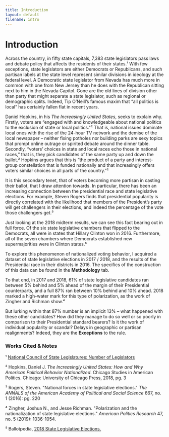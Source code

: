 ```yaml
---
title: Introduction
layout: default
filename: intro
--- 
```


# Introduction

Across the country, in fifty state capitals, 7,383 state legislators pass laws and debate policy that affects the residents of their states.¹ With few exceptions, state legislators are either Democrats or Republicans, and such partisan labels at the state level represent similar divisions in ideology at the federal level. A Democratic state legislator from Nevada has much more in common with one from New Jersey than he does with the Republican sitting next to him in the Nevada Capitol. Gone are the old lines of division other than party that might separate a state legislator, such as regional or demographic splits. Indeed, Tip O’Neill’s famous maxim that “all politics is local” has certainly fallen flat in recent years. 

Daniel Hopkins, in his _The Increasingly United States_, seeks to explain why. Firstly, voters are “engaged with and knowledgeable about national politics to the exclusion of state or local politics."² That is, national issues dominate local ones with the rise of the 24-hour TV network and the demise of the local newspaper – neither fixing potholes nor building parks are sexy topics that prompt online outrage or spirited debate around the dinner table. Secondly, “voters’ choices in state and local races echo those in national races,” that is, they pick candidates of the same party up and down the ballot.² Hopkins argues that this is “the product of a party and interest-group constellation that is funded nationally and that increasingly offers voters similar choices in all parts of the country.”² 

It is this secondary tenet, that of voters becoming more partisan in casting their ballot, that I draw attention towards. In particular, there has been an increasing connection between the presidential race and state legislative elections. For example, Steven Rogers finds that presidential popularity is directly correlated with the likelihood that members of the President’s party will get challengers in their elections, and indeed the percentage of the vote those challengers get.³ 

Just looking at the 2018 midterm results, we can see this fact bearing out in full force. Of the six state legislative chambers that flipped to the Democrats, all were in states that Hillary Clinton won in 2016. Furthermore, all of the seven chambers where Democrats established new supermajorities were in Clinton states.⁵

To explore this phenomenon of nationalized voting behavior, I acquired a dataset of state legislative elections in 2017 / 2018, and the results of the Presidential race in their districts in 2016. The specifics of the construction of this data can be found in the **Methodology** tab.

To that end, in 2017 and 2018, 61% of state legislative candidates ran between 5% behind and 5% ahead of the margin of their Presidential counterparts, and a full 87% ran between 10% behind and 10% ahead. 2018 marked a high-water mark for this type of polarization, as the work of Zingher and Richman show.⁴ 

But lurking within that 87% number is an implicit 13% – what happened with these other candidates? How did they manage to do so well or so poorly in comparison to their Presidential standard bearers? Is it the work of individual popularity or scandal? Delays in geographic or partisan realignments? Indeed, they are the **Exceptions** to the rule. 


### Works Cited & Notes

¹ [National Council of State Legislatures: Number of Legislators](https://www.ncsl.org/research/about-state-legislatures/number-of-legislators-and-length-of-terms.aspx)

² Hopkins, Daniel J. _The Increasingly United States: How and Why American Political Behavior Nationalized_. Chicago Studies in American Politics. Chicago: University of Chicago Press, 2018, pg. 3 

³ Rogers, Steven. "National forces in state legislative elections." _The ANNALS of the American Academy of Political and Social Science_ 667, no. 1 (2016): pg. 220

⁴ Zingher, Joshua N., and Jesse Richman. "Polarization and the nationalization of state legislative elections." _American Politics Research_ 47, no. 5 (2019): 1036-1054.

⁵ Ballotpedia, [2018 State Legislative Elections.](https://ballotpedia.org/State_legislative_elections,_2018)


